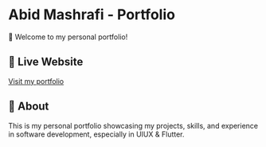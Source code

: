 # Abid Mashrafi - Portfolio

🚀 Welcome to my personal portfolio!  

## 🔗 Live Website
[Visit my portfolio](https://abidmashrafi-29.github.io)

## 📌 About
This is my personal portfolio showcasing my projects, skills, and experience in software development, especially in UIUX & Flutter.


